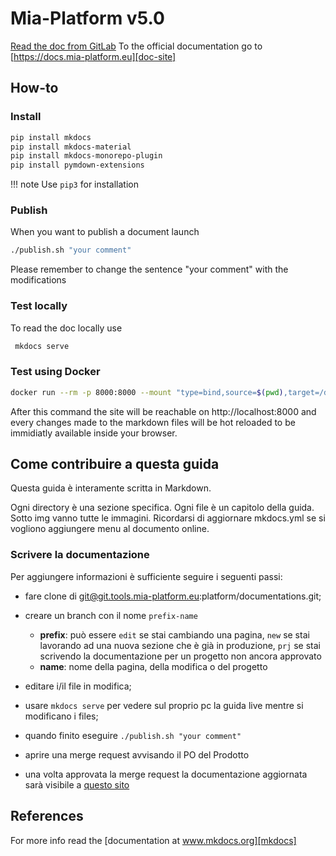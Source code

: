 # Mia-Platform v5.0

[Read the doc from GitLab](docs/index.md)
To the official documentation go to [https://docs.mia-platform.eu][doc-site]

## How-to

### Install

```sh
pip install mkdocs
pip install mkdocs-material
pip install mkdocs-monorepo-plugin
pip install pymdown-extensions
```

!!! note
    Use `pip3` for installation

### Publish

When you want to publish a document launch

```sh
./publish.sh "your comment"
```

Please remember to change the sentence "your comment" with the modifications

### Test locally

To read the doc locally use

```sh
 mkdocs serve
```

### Test using Docker

```sh
docker run --rm -p 8000:8000 --mount "type=bind,source=$(pwd),target=/docs,readonly" squidfunk/mkdocs-material:3.1.0
```

After this command the site will be reachable on http://localhost:8000 and every changes made to the markdown files
will be hot reloaded to be immidiatly available inside your browser.

## Come contribuire a questa guida

Questa guida è interamente scritta in Markdown.

Ogni directory è una sezione specifica. Ogni file è un capitolo della guida. Sotto img vanno tutte le immagini.
Ricordarsi di aggiornare mkdocs.yml se si vogliono aggiungere menu al documento online.


### Scrivere la documentazione

Per aggiungere informazioni è sufficiente seguire i seguenti passi:

- fare clone di git@git.tools.mia-platform.eu:platform/documentations.git;
- creare un branch con il nome `prefix-name`
  - **prefix**: può essere
      `edit` se stai cambiando una pagina,
      `new` se stai lavorando ad una nuova sezione che è già in produzione,
      `prj` se stai scrivendo la documentazione per un progetto non ancora approvato
  - **name**: nome della pagina, della modifica o del progetto

- editare i/il file in modifica;
- usare ```mkdocs serve``` per vedere sul proprio pc la guida live mentre si modificano i files;
- quando finito eseguire  ``` ./publish.sh "your comment" ```
- aprire una merge request avvisando il PO del Prodotto
- una volta approvata la merge request la documentazione aggiornata sarà visibile a [questo sito][doc-site]

## References

For more info read the [documentation at www.mkdocs.org][mkdocs]

[doc-site]: https://docs.mia-platform.eu
[mkdocs]: http://www.mkdocs.org/user-guide/writing-your-docs/#configure-pages-and-navigation
